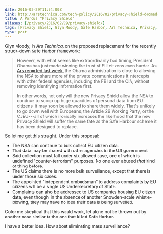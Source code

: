 ```yaml
--- 
date: 2016-02-29T11:34:00Z
link: http://arstechnica.com/tech-policy/2016/02/privacy-shield-doomed-from-get-go-nsa-bulk-surveillance-waved-through/
title: A Porous "Privacy Shield"
aliases: [/privacy/2016/02/29/privacy-shield/]
tags: [Privacy Shield, Glyn Moody, Safe Harbor, Ars Technica, Privacy, Security]
type: post
---
```


Glyn Moody, in *Ars Technica,* on the proposed replacement for the recently
struck-down Safe Harbor framework:

> However, with what seems like extraordinarily bad timing, President Obama 
> has just made winning the trust of EU citizens even harder. As
> [Ars reported last week], the Obama administration is close to allowing the
> NSA to share more of the private communications it intercepts with other
> federal agencies, including the FBI and the CIA, without removing
> identifying information first.
>
> In other words, not only will the new Privacy Shield allow the NSA to
> continue to scoop up huge quantities of personal data from EU citizens, it
> may soon be allowed to share them widely. That's unlikely to go down well
> with Europeans, the Article 29 Working Party, or the CJEU---all of which
> ironically increases the likelihood that the new Privacy Shield will suffer
> the same fate as the Safe Harbour scheme it has been designed to replace.

So let me get this straight. Under this proposal:

*   The NSA can continue to bulk collect EU citizen data.
*   That data may be shared with other agencies in the US government.
*   Said collection must fall under six allowed case, one of which is undefined
    "counter-terrorism" purposes. No one ever abused *that* kind of thing
    before.
*   The US claims there is no more bulk surveillance, except that there is under
    those six cases.
*   The appointed "independent ombudsman" to address complaints by EU citizens
    will be a single US Undersecretary of State.
*   Complaints can also be addressed to US companies housing EU citizen data,
    even though, in the absence of another Snowden-scale whistle-blowing, they
    may have no idea their data is being surveiled.

Color me skeptical that this would work, let alone not be thrown out by another
case similar to the one that killed Safe Harbor.

I have a better idea. How about eliminating mass surveillance?

  [Ars reported last week]:
    http://arstechnica.com/tech-policy/2016/02/obama-administration-closing-in-on-rules-to-let-nsa-share-more-freely-with-fbi-cia/
    "Obama administration closing in on rules to let NSA share more freely with FBI, CIA"
